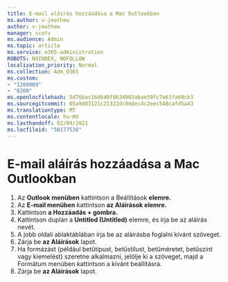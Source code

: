 ```yaml
---
title: E-mail aláírás hozzáadása a Mac Outlookban
ms.author: v-jmathew
author: v-jmathew
manager: scotv
ms.audience: Admin
ms.topic: article
ms.service: o365-administration
ROBOTS: NOINDEX, NOFOLLOW
localization_priority: Normal
ms.collection: Adm_O365
ms.custom:
- "1200009"
- "8200"
ms.openlocfilehash: 5d76bac16d640f8634903abae59fc7e61fa60cb3
ms.sourcegitcommit: 05a9dd3121c21322dc9ddec4c2eec548cafd5a43
ms.translationtype: MT
ms.contentlocale: hu-HU
ms.lasthandoff: 02/09/2021
ms.locfileid: "50177538"
---
```

# <a name="add-email-signature-in-outlook-for-mac"></a>E-mail aláírás hozzáadása a Mac Outlookban

1. Az **Outlook menüben** kattintson a Beállítások **elemre.**
2. Az **E-mail menüben** kattintson **az Aláírások elemre.**
3. Kattintson **a Hozzáadás + gombra.**
4. Kattintson duplán a **Untitled (Untitled)** elemre, és írja be az aláírás nevét.
5. A jobb oldali ablaktáblában írja be az aláírásba foglalni kívánt szöveget.
6. Zárja be **az Aláírások** lapot.
7. Ha formázást (például betűtípust, betűstílust, betűméretet, betűszínt vagy kiemelést) szeretne alkalmazni, jelölje ki a szöveget, majd a Formátum menüben kattintson a kívánt beállításra.
8. Zárja be **az Aláírások** lapot.
